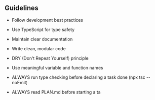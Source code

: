 ## Guidelines
- Follow development best practices
- Use TypeScript for type safety
- Maintain clear documentation
- Write clean, modular code
- DRY (Don't Repeat Yourself) principle
- Use meaningful variable and function names
- ALWAYS run type checking before declaring a task done (npx tsc --noEmit)

- ALWAYS read PLAN.md before starting a ta